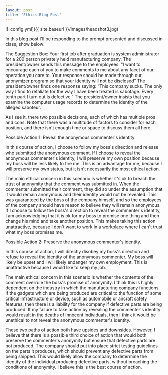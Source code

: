 ```yaml
---
layout: post
title: "Ethics Blog Post"
---
```


![_config.yml]({{ site.baseurl }}/images/headshot3.jpg)


In this blog post I'll be responding to the prompt presented and discussed in class, show below:

The Suggestion Box:
Your first job after graduation is system administrator for a 200 person privately held
manufacturing company. The president/owner sends this message to the employees:
“I want to encourage each of you to make comments to me about any facet of
our operation you care to. Your response should be made through our
anonymizer program so that your identity will not be disclosed”
The president/owner finds one response saying:
“This company sucks. The only way I find to retaliate for the way I have been
treated is sabotage. Every tenth part I turn out is defective.”
The president/owner insists that you examine the computer usage records to
determine the identity of the alleged saboteur.


As I see it, there two possible decisions, each of which has multiple pros and cons. Note that there was a multitude of factors to consider for each position, and there isn't enough time or space to discuss them all here.

Possible Action 1: Reveal the anonymous commenter's identity.

In this course of action, I choose to follow my boss's direction and release who submitted the anonymous comment. If I choose to reveal the anonymous commenter's identity, I will preserve my own position because my boss will be less likely to fire me. This is an advantage for me, because I will preserve my own status, but it isn't necessarily the most ethical action.

The main ethical concern in this scenario is whether it's ok to breach the trust of anonymity that the comment was submitted in. When the commenter submitted their comment, they did so under the assumption that it would remain anonymous and their identity would not be revealed. This was guaranteed by the boss of the company himself, and so the employees of the company should have reason to believe they will remain anonymous. If I choose to follow the boss's direction to reveal the commenter's identity, I am acknowledging that it is ok for my boss to promise one thing and then change his mind and take another position. This makes taking this action unattractive, because I don't want to work in a workplace where I can't trust what my boss promises me.

Possible Action 2: Preserve the anonymous commenter's identity.

In this course of action, I will directly disobey my boss's direction and refuse to reveal the identity of the anonymous commenter. My boss will likely be upset and I will likely endanger my own employment. This is unattractive because I would like to keep my job.

The main ethical concern in this scenario is whether the contents of the comment overrule the boss's promise of anonymity. I think this is highly dependent on the industry in which the manufacturing company functions. If the gadgets which are being produced are critical to the function of some critical infrastructure or device, such as automobile or aircraft safety features, then there is a liability for the company if defective parts are being produced. If my failure to take action by revealing the commenter's identity would result in the deaths of innocent individuals, then I think it would be unethical to not reveal the anonymous commenter's identity.

These two paths of action both have upsides and downsides. However, I believe that there is a possible third choice of action that would both preserve the commenter's anonymity but ensure that defective parts are not produced. The company should put into place strict testing guidelines on the parts it produces, which should prevent any defective parts from being shipped. This would likely allow the company to determine the identity of the individual producing defective parts, without breaching the conditions of anonymity. I believe this is the best course of action.
